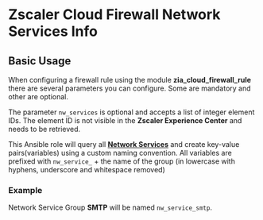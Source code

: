 # Zscaler Cloud Firewall Network Services Info

## Basic Usage

When configuring a firewall rule using the module **zia_cloud_firewall_rule** there are several parameters you can configure. Some are mandatory and other are optional.

The parameter `nw_services` is optional and accepts a list of integer element IDs. The element ID is not visible in the **Zscaler Experience Center** and needs to be retrieved.

This Ansible role will query all [**Network Services**](https://console.zscaler.com/internet-saas#administration/network-services) and create key-value pairs(variables) using a custom naming convention. All variables are prefixed with `nw_service_` + the name of the group (in lowercase with hyphens, underscore and whitespace removed)

### Example

Network Service Group **SMTP** will be named `nw_service_smtp`.
